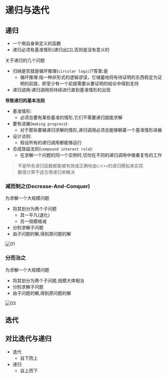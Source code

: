 # 递归与迭代

## 递归

- 一个用自身来定义的函数
- 递归必须有基准情形(递归出口),否则是没有意义的  

关于递归的几个问题

- 归纳是否就是循环推理(`circular logic`)?答案:是  
    - 循环推理:指一种非形式的逻辑谬误，它储蓄地将有待证明的东西假定为证明的前提，即至少有一个前提需要从要证明的结论中得到支持
- 递归调用:递归调用将持续进行直到基准情形的出现

**导致递归的基本法则**

- 基准情形:
    - 必须总要有某些基准的情形,它们不需要递归就能求解
- 要有进展(`making progress`):
    - 对于那些要被递归求解的情形,递归调用必须总能够朝着一个基准情形进展
- 设计法则:
    - 假设所有的递归调用都能够运行
- 合成效益法则(`compound interest rule`):
    - 在求解一个问题的同一个实例时,切勿在不同的递归调用中做重复性的工作

>不是所有递归函数都能被有效或正确地由`C/C++`的递归模拟来实现     
>数值计算不适合用递归来解决  

### 减而制之(Decrease-And-Conquer)

为求解一个大规模问题
- 将其划分为两个子问题
    - 其一平凡(退化)
    - 另一规模缩减
- 分别求解子问题
- 由子问题的解,得到原问题的解   

![01](https://note.youdao.com/yws/api/personal/file/FD22F2EA4226458EBE6A95BEC9DC5B51?method=download&shareKey=9f12451f974b92061912d9e0996b3e65)

### 分而治之

为求解一个大规模问题
- 将其划分为两个子问题,规模大体相当
- 分别求解子问题
- 由子问题的解,得到原问题的解    

![03](https://note.youdao.com/yws/api/personal/file/043BD746209B4147B1F822C8B6A40943?method=download&shareKey=f3faa6d655479a0efaf5ea76e644911b)  

## 迭代



## 对比迭代与递归

- 迭代
  - 自下而上
- 递归
  - 自上而下